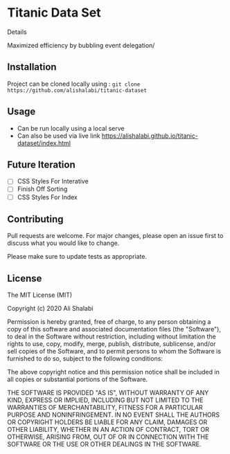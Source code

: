 # Titanic Data Set
Details

Maximized efficiency by bubbling event delegation/

## Installation
Project can be cloned locally using : `git clone https://github.com/alishalabi/titanic-dataset`

## Usage
- Can be run locally using a local serve
- Can also be used via live link https://alishalabi.github.io/titanic-dataset/index.html

## Future Iteration
- [ ] CSS Styles For Interative
- [ ] Finish Off Sorting
- [ ] CSS Styles For Index

## Contributing
Pull requests are welcome. For major changes, please open an issue first to discuss what you would like to change.

Please make sure to update tests as appropriate.

## License
The MIT License (MIT)

Copyright (c) 2020 Ali Shalabi

Permission is hereby granted, free of charge, to any person obtaining a copy of this software and associated documentation files (the "Software"), to deal in the Software without restriction, including without limitation the rights to use, copy, modify, merge, publish, distribute, sublicense, and/or sell copies of the Software, and to permit persons to whom the Software is furnished to do so, subject to the following conditions:

The above copyright notice and this permission notice shall be included in all copies or substantial portions of the Software.

THE SOFTWARE IS PROVIDED "AS IS", WITHOUT WARRANTY OF ANY KIND, EXPRESS OR IMPLIED, INCLUDING BUT NOT LIMITED TO THE WARRANTIES OF MERCHANTABILITY, FITNESS FOR A PARTICULAR PURPOSE AND NONINFRINGEMENT. IN NO EVENT SHALL THE AUTHORS OR COPYRIGHT HOLDERS BE LIABLE FOR ANY CLAIM, DAMAGES OR OTHER LIABILITY, WHETHER IN AN ACTION OF CONTRACT, TORT OR OTHERWISE, ARISING FROM, OUT OF OR IN CONNECTION WITH THE SOFTWARE OR THE USE OR OTHER DEALINGS IN THE SOFTWARE.
